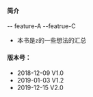 #### 简介

-- feature-A
--featrue-C
* 本书是`z`的一些想法的汇总

#### 版本号：

* 2018-12-09 V1.0
* 2019-01-03 V1.2
* 2019-12-15 V2.0
